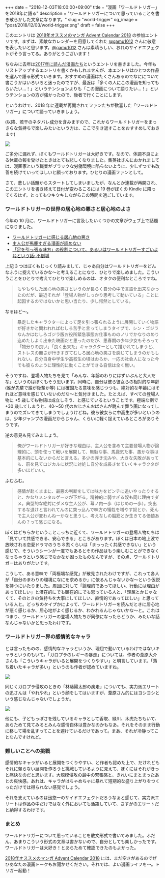 +++
date = "2018-12-03T18:00:00+09:00"
title = "漫画「ワールドトリガー」を2018年に語る"
description = "ワールドトリガーについて思っていることを書き散らかした文章になります。"
slug = "world-trigger"
og_image = "post/2018/12/03/world-trigger.png"
draft = false
+++

このエントリは <a href="https://adventar.org/calendars/3381" title="2018年オススメのマンガ Advent Calendar 2018 - Adventar">2018年オススメのマンガ Advent Calendar 2018</a> の参加エントリです。まずは、素敵なカレンダーを用意してくれた <a href="https://twitter.com/gamu1012" title="チャーリー(サイトウ) (@gamu1012) | Twitter">@gamu1012</a> さんに敬意を表したいと思います。<a href="https://twitter.com/gamu1012" title="チャーリー(サイトウ) (@gamu1012) | Twitter">@gamu1012</a> さんは素晴らしい、おれのサイドエフェクトがそう言ってる。ありがとうございます！

ちなみに去年は<a href="https://june29.jp/2017/12/19/my-favorite-comics-2017/" title="2017年に読んだ漫画たち - #june29jp">2017年に読んだ漫画たち</a>というエントリを書きました。今年もリストアップするエントリを書くかもしれませんが、本エントリはひとつの作品を選んで語る形式でいきます。おすすめの漫画はたくさんあるのでなにについて書こうかはいろいろと迷ったのですが、最近は「多くの人にこの漫画を知ってもらいたい…！」というテンションよりも「この漫画について語りたい…！」というテンションの方が強かったので、後者で行くことにします。

というわけで、2018 年に連載が再開されてファンたちが歓喜した「ワールドトリガー」について語っていきましょう。

(以降、若干のネタバレ成分を含みますので、これからワールドトリガーをまっさらな気持ちで楽しみたいという方は、ここで引き返すことをおすすめしておきます)

<img src="/post/2018/12/03/world-trigger.png">

ご多分に漏れず、ぼくもワールドトリガーは大好きです。なので、体調不良による休載の報を受けたときはとても悲しくなりました。集英社さんにおかれましては、漫画家という職業がブラックな労働環境に陥らないように、少しずつでも改善を続けていってほしいと願っております。ひとりの漫画ファンとして。

さて、悲しい話題からスタートしてしまいましたが、なんとか連載が再開され、このエントリを書き終えて日付が変わるころには 19 巻がぼくの Kindle に降ってくるはず。とってもウキウキしながらこの時間を過ごしています。

### ワールドトリガーの世界の居心地の悪さと居心地のよさ

今年の 10 月に、ワールドトリガーに言及したいくつかの文章がウェブ上で話題になりました。

- <a href="https://anond.hatelabo.jp/20181016205553" title="ワールドトリガーに感じる居心地の悪さ">ワールドトリガーに感じる居心地の悪さ</a>
- <a href="https://anond.hatelabo.jp/20181017015140" title="主人公が馬鹿すぎる漫画が読めない">主人公が馬鹿すぎる漫画が読めない</a>
- <a href="http://mubou.seesaa.net/article/454425324.html" title="「足を引っ張る味方」の役割について、あるいはワールドトリガーすごいよねという話: 不倒城">「足を引っ張る味方」の役割について、あるいはワールドトリガーすごいよねという話: 不倒城</a>

上記 3 つはぼくもじっくり読みまして、じゃあ自分はワールドトリガーをどんなふうに捉えているかな〜と考えることになり、ひとりで楽しめました。こういうことをひとりで考えてひとりで楽しめるのは、オタクの便利なところですね。

> もやもやした居心地の悪さというのが長らく自分の中で言語化出来なかったのだが、最近それが「登場人物がしっかり思考して動いている」ことに起因するのではないかと思い当たり、少し愕然としている。

なるほど〜。

> 暴走したキャラクターによって足を引っ張られるように展開していく物語が好きかと問われればむしろ苦手と言ってしまうタイプで、シン・ゴジラなんかはむしろゴジラ版お役所緊急事態お仕事もののノリでかなりのめり込めたしよく出来た映画だと思ったのだが、思春期の少年少女もそろって「物分りの良い」「良く出来た」キャラクターとして描かれてしまうと、ストレスの無さが行きすぎてむしろ居心地の悪さを感じてしまうのかもしれない。自分自身中学生や高校生の頃はおろか、一応の社会人になった今でも彼らのように理性的に動くことができる自信は全く無い。

そうですね、登場人物たちを見て「みんな、年齢のわりにはずいぶんと大人だな」というのはぼくもそう思います。同時に、自分は彼ら彼女らの相対的な年齢 (誰が先輩で誰が後輩か等) には確固たる意味を感じつつも、絶対的な年齢にはそれほど意味を感じていないのだな〜と気付きました。たとえば、すべての登場人物に +5 歳しても物語は成立しそう、と感じているということです。極端な例で +30 歳してしまうと、40〜50 代のおじさんおばさんが跳んで舞う画になってしまうのでズレてきてしまうでしょうけどね。彼ら彼女らに中高生が多いというのは、少年ジャンプの漫画だからじゃん、くらいに軽く捉えているところがありそうです。

逆の意見も見てみましょう。

> 俺がワールドトリガーが好きな理由は、主人公を含めて主要登場人物が論理的に、頭を使って戦いを展開して、無駄な事、馬鹿気た事、愚かな事は基本的にしないからだと言える。多少の浮き沈みや、大きな失敗があっても、前を見てロジカルに状況に対処し自分を成長させていくキャラクタが多いほどいい。

ふむふむ。

> 感情が赴くままに、最悪の判断をしては味方をピンチに追いやったりすると、かなりメンタルゲージが下がる。精神的に弱すぎる奴も同じ理由でダメ。典型的な絶対にダメな主人公が、幕ノ内一歩（はじめの一歩）。突出するな退けと言われてんのに突っ込んで味方の犠牲を増やす奴とか、死んで主人公が変わんねーかなと思うし、考えなしの脳筋とか生きてる価値あんの？って感じになる。

ぼくはどちらかということこっちに近くて、ワールドトリガーの登場人物たちは「見ていて共感できる、安心できる」ところがあります。ぼくは日本の地上波で放映される恋愛ドラマのうち 8 割くらいは「まっったく共感できない」という感じで、そういうシーンが一度でもあるとその作品はもう楽しむことができなくなっちゃうという感じでなかなか困ったものなんですが、その点、ワールドトリガーはありがたいです。

こうして、ある意味で「両極端な感覚」が散見されたわけですが、これって各人が「自分のまわりの環境になにを求めるか」に依るんじゃないかな〜という仮説を持つにいたりました。周囲に対して「論理的であってほしい、行動には理由があってほしい」と潜在的にでも顕在的にでも思っている人と、「理屈とかじゃなくて、そのときの気持ちを大事にしてほしい、直情的であってほしい」と思っている人と。どっちのタイプかによって、ワールドトリガーを読んだときに居心地が悪く感じるか、居心地がよく感じるか、わかれるんじゃないかな〜と。これはつまり、ワールドトリガーの登場人物たちが同僚になったらどうか、みたいな話なんじゃないかと思ったわけです。

### ワールドトリガー界の感情的なキャラ

とは言ったものの、感情的なキャラというか、理屈で動いているわけではないキャラというのもいて。「ガロプラのレギーの暴走」については、作者の葦原大介さんも「こういうキャラがいると展開をつくりやすい」と明言しています。「落ち着いたキャラが多い」というのも作者が認めていますね。

<img src="/post/2018/12/03/reggy.png">

同じくガロプラ侵攻のときの「林藤陽太郎の疾走」についても、実力派エリートの迅さんは「やれやれ」という顔をしてはいますが、葦原さん的にはヨシヨシという感じなんじゃないでしょうか。

<img src="/post/2018/12/03/yotaro.png">

他にも、子どもっぽさを残しているキャラとして香取、緑川、木虎たちもいて、あらためて見てみるとみんな感情自体は豊かなのかもなあ。それをそのまま行動に移して場を乱すってことを避けているだけであって。まあ、それが冷静ってことなんですけれど。

### 難しいことへの挑戦

感情的なキャラがいると展開をつくりやすい、と作者も認めた上で、だけれどもそれに頼らない展開を作ろうと挑戦しているように見えて、ぼくにはそれがきっと痛快なのだと思います。大規模侵攻の最中の緊張感と、きれいにまとまったあとの爽快感。あれは、キャラがはちゃめちゃに暴れて短期的な盛り上がりをつくっただけでは得られない感覚でしょう。

それを支えているのは迅悠一のサイドエフェクトだろうなぁと感じて、実力派エリートは作品の中だけではなく外においても活躍していて、さすがのエリートだと納得するわけです。

### まとめ

ワールドトリガーについて思っていることを散文形式で書いてみました。ふだん、あまりこういう形式の文章は書かないので、自分としても楽しかったです。ワールドトリガーは大好き！とあらためて確認できたのもよかった。

<a href="https://adventar.org/calendars/3381" title="2018年オススメのマンガ Advent Calendar 2018 - Adventar">2018年オススメのマンガ Advent Calendar 2018</a> には、まだ空きがあるのでぜひあなたの漫画トークもお聞かせください。それでは、よい漫画ライフを〜。トリガー起動！

